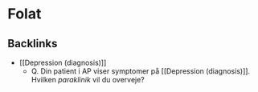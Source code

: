 # Folat

## Backlinks
* [[Depression (diagnosis)]]
	* Q. Din patient i AP viser symptomer på [[Depression (diagnosis)]]. Hvilken *paraklinik* vil du overveje?

<!-- {BearID:7B424D23-A3B1-4CA3-B907-C923E8BC745E-43570-0000594BCCE411B2} -->
